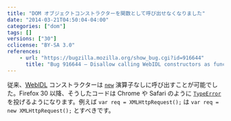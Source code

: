 ```yaml
---
title: "DOM オブジェクトコンストラクターを関数として呼び出せなくなりました"
date: "2014-03-21T04:50:04-04:00"
categories: ["dom"]
tags: []
versions: ["30"]
cclicense: "BY-SA 3.0"
references:
    - url: "https://bugzilla.mozilla.org/show_bug.cgi?id=916644"
      title: "Bug 916644 – Disallow calling WebIDL constructors as functions on the web"
---
```

従来、[WebIDL](http://dxr.mozilla.org/mozilla-central/source/dom/webidl/) コンストラクターは [`new`](https://developer.mozilla.org/ja/docs/Web/JavaScript/Reference/Operators/new) 演算子なしに呼び出すことが可能でした。Firefox 30 以降、そうしたコードは Chrome や Safari のように [`TypeError`](https://developer.mozilla.org/ja/docs/Web/JavaScript/Reference/Global_Objects/TypeError) を投げるようになります。例えば `var req = XMLHttpRequest();` は `var req = new XMLHttpRequest();` とすべきです。
